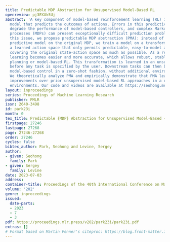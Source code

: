 ```yaml
---
title: Predictable MDP Abstraction for Unsupervised Model-Based RL
openreview: pj3EXUk5Uj
abstract: 'A key component of model-based reinforcement learning (RL) is a dynamics
  model that predicts the outcomes of actions. Errors in this predictive model can
  degrade the performance of model-based controllers, and complex Markov decision
  processes (MDPs) can present exceptionally difficult prediction problems. To mitigate
  this issue, we propose predictable MDP abstraction (PMA): instead of training a
  predictive model on the original MDP, we train a model on a transformed MDP with
  a learned action space that only permits predictable, easy-to-model actions, while
  covering the original state-action space as much as possible. As a result, model
  learning becomes easier and more accurate, which allows robust, stable model-based
  planning or model-based RL. This transformation is learned in an unsupervised manner,
  before any task is specified by the user. Downstream tasks can then be solved with
  model-based control in a zero-shot fashion, without additional environment interactions.
  We theoretically analyze PMA and empirically demonstrate that PMA leads to significant
  improvements over prior unsupervised model-based RL approaches in a range of benchmark
  environments. Our code and videos are available at https://seohong.me/projects/pma/'
layout: inproceedings
series: Proceedings of Machine Learning Research
publisher: PMLR
issn: 2640-3498
id: park23i
month: 0
tex_title: Predictable {MDP} Abstraction for Unsupervised Model-Based {RL}
firstpage: 27246
lastpage: 27268
page: 27246-27268
order: 27246
cycles: false
bibtex_author: Park, Seohong and Levine, Sergey
author:
- given: Seohong
  family: Park
- given: Sergey
  family: Levine
date: 2023-07-03
address: 
container-title: Proceedings of the 40th International Conference on Machine Learning
volume: '202'
genre: inproceedings
issued:
  date-parts:
  - 2023
  - 7
  - 3
pdf: https://proceedings.mlr.press/v202/park23i/park23i.pdf
extras: []
# Format based on Martin Fenner's citeproc: https://blog.front-matter.io/posts/citeproc-yaml-for-bibliographies/
---
```

